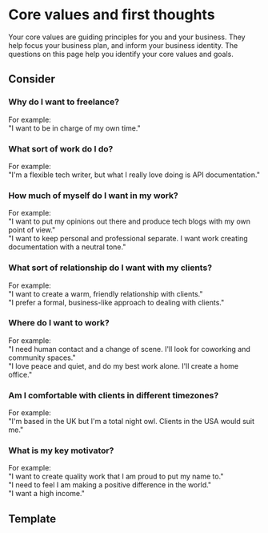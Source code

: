 # Core values and first thoughts

Your core values are guiding principles for you and your business. They help focus your business plan, and inform your business identity. The questions on this page help you identify your core values and goals.

## Consider

### Why do I want to freelance?

For example:  
"I want to be in charge of my own time."

### What sort of work do I do?

For example:  
"I'm a flexible tech writer, but what I really love doing is API documentation."

### How much of myself do I want in my work?

For example:  
"I want to put my opinions out there and produce tech blogs with my own point of view."  
"I want to keep personal and professional separate. I want work creating documentation with a neutral tone."

### What sort of relationship do I want with my clients?

For example:  
"I want to create a warm, friendly relationship with clients."  
"I prefer a formal, business-like approach to dealing with clients."

### Where do I want to work?

For example:   
"I need human contact and a change of scene. I'll look for coworking and community spaces."  
"I love peace and quiet, and do my best work alone. I'll create a home office."

### Am I comfortable with clients in different timezones?

For example:  
"I'm based in the UK but I'm a total night owl. Clients in the USA would suit me."

### What is my key motivator?

For example:  
"I want to create quality work that I am proud to put my name to."  
"I need to feel I am making a positive difference in the world."  
"I want a high income."


## Template
